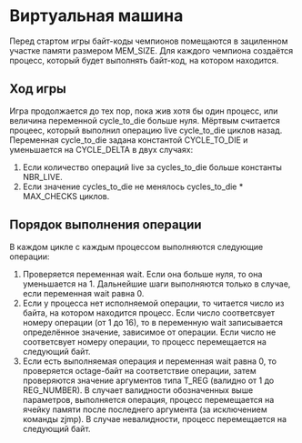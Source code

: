 # Виртуальная машина
Перед стартом игры байт-коды чемпионов помещаются в зациленном участке памяти размером MEM_SIZE. Для каждого чемпиона создаётся процесс, который будет выполнять байт-код, на котором находится.
## Ход игры
Игра продолжается до тех пор, пока жив хотя бы один процесс, или величина переменной cycle_to_die больше нуля. Мёртвым считается процеес, который выполнил операцию live cycle_to_die циклов назад.
Переменная cycle_to_die задана константой CYCLE_TO_DIE и уменьшается на CYCLE_DELTA в двух случаях:
1) Если количество операций live за cycles_to_die больше константы NBR_LIVE.
2) Если значение cycles_to_die не менялось cycles_to_die * MAX_CHECKS циклов.
## Порядок выполнения операции
В каждом цикле с каждым процессом выполняются следующие операции:
1) Проверяется переменная wait. Если она больше нуля, то она уменьшается на 1. Дальнейшие шаги выполняются только в случае, если переменная wait равна 0.
2) Если у процесса нет исполняемой операции, то читается число из байта, на котором находится процесс. Если число соответсвует номеру операции (от 1 до 16), то в переменную wait записывается определённое значение, зависимое от операции. Если число не соответсвует номеру операции, то процесс перемещается на следующий байт.
3) Если есть выполняемая операция и переменная wait равна 0, то проверяется  octage-байт на соответствие операции, затем проверяются значение аргументов типа T_REG (валидно от 1 до REG_NUMBER). В случает валидности обозначенных выше параметров, выполняется операция, процесс перемещается на ячейку памяти после последнего аргумента (за исключением команды zjmp). В случае невалидности, процесс перемещается на следующий байт.
